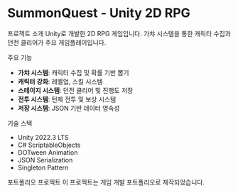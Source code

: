 # SummonQuest - Unity 2D RPG

프로젝트 소개
Unity로 개발한 2D RPG 게임입니다. 가챠 시스템을 통한 캐릭터 수집과 던전 클리어가 주요 게임플레이입니다.

주요 기능
- **가챠 시스템**: 캐릭터 수집 및 확률 기반 뽑기
- **캐릭터 강화**: 레벨업, 스킬 시스템
- **스테이지 시스템**: 던전 클리어 및 진행도 저장
- **전투 시스템**: 턴제 전투 및 보상 시스템
- **저장 시스템**: JSON 기반 데이터 영속성

기술 스택
- Unity 2022.3 LTS
- C# ScriptableObjects
- DOTween Animation
- JSON Serialization
- Singleton Pattern

포트폴리오 프로젝트
이 프로젝트는 게임 개발 포트폴리오로 제작되었습니다.